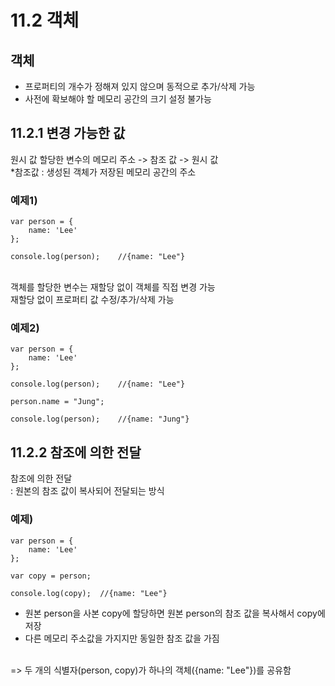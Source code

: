 # 11.2 객체

## 객체
- 프로퍼티의 개수가 정해져 있지 않으며 동적으로 추가/삭제 가능
- 사전에 확보해야 할 메모리 공간의 크기 설정 불가능


## 11.2.1 변경 가능한 값

원시 값 할당한 변수의 메모리 주소 -> 참조 값 -> 원시 값
<br>
*참조값 : 생성된 객체가 저장된 메모리 공간의 주소
<br>
### 예제1)

    var person = {
        name: 'Lee'
    };

    console.log(person);    //{name: "Lee"}

<br>
객체를 할당한 변수는 재할당 없이 객체를 직접 변경 가능
<br>
재할당 없이 프로퍼티 값 수정/추가/삭제 가능

### 예제2)

    var person = {
        name: 'Lee'
    };

    console.log(person);    //{name: "Lee"}

    person.name = "Jung";

    console.log(person);    //{name: "Jung"}



## 11.2.2 참조에 의한 전달

참조에 의한 전달
<br>
: 원본의 참조 값이 복사되어 전달되는 방식

### 예제)

    var person = {
        name: 'Lee'
    };

    var copy = person;

    console.log(copy);  //{name: "Lee"}

- 원본 person을 사본 copy에 할당하면 원본 person의 참조 값을 복사해서 copy에 저장
- 다른 메모리 주소값을 가지지만 동일한 참조 값을 가짐
<br>
=> 두 개의 식별자(person, copy)가 하나의 객체({name: "Lee"})를 공유함
